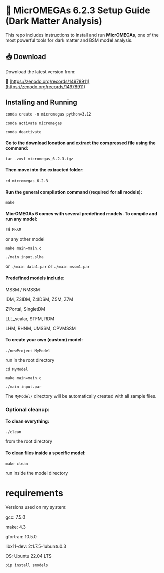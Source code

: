 # 🧠 MicrOMEGAs 6.2.3 Setup Guide (Dark Matter Analysis)
This repo includes instructions to install and run **MicrOMEGAs**, one of the most powerful tools for dark matter and BSM model analysis.
## 📥 Download

Download the latest version from:

🔗 [https://zenodo.org/records/14978911](https://zenodo.org/records/14978911)

## Installing and Running
```
conda create -n micromegas python=3.12

conda activate micromegas
```
```
conda deactivate
```

#### Go to the download location and extract the compressed file using the command:
``` 
tar -zxvf micromegas_6.2.3.tgz
```
#### Then move into the extracted folder:
```
cd micromegas_6.2.3
```
#### Run the general compilation command (required for all models):
```
make
```
#### MicrOMEGAs 6 comes with several predefined models. To compile and run any model:
```
cd MSSM
```

or any other model

```
make main=main.c
```
```
./main input.slha
```

or ```./main data1.par``` or ```./main mssm1.par```

#### Predefined models include:

MSSM / NMSSM

IDM, Z3IDM, Z4IDSM, Z5M, Z7M

Z′Portal, SingletDM

LLL_scalar, STFM, RDM

LHM, RHNM, UMSSM, CPVMSSM

#### To create your own (custom) model:

```
./newProject MyModel
```
run in the root directory
```
cd MyModel
```
```
make main=main.c
```
```
./main input.par
```
The ```MyModel/``` directory will be automatically created with all sample files.

### Optional cleanup:

#### To clean everything:
```
./clean
```
from the root directory
#### To clean files inside a specific model:
```
make clean
```
run inside the model directory

# requirements
Versions used on my system:

gcc: 7.5.0

make: 4.3

gfortran: 10.5.0

libx11-dev: 2:1.7.5-1ubuntu0.3

OS: Ubuntu 22.04 LTS

```
pip install smodels
```
